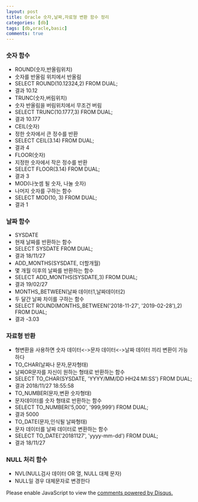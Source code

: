 ```yaml
---
layout: post
title: Oracle 숫자,날짜,자료형 변환 함수 정리
categories: [db]
tags: [db,oracle,basic]
comments: true
---
```

### 숫자 함수
- ROUND(숫자,반올림위치)
- 숫자를 반올림 위치에서 반올림
- SELECT ROUND(10.12324,2) FROM DUAL;
- 결과 10.12
- TRUNC(숫자,버림위치)
- 숫자 반올림을 버림위치에서 무조건 버림
- SELECT TRUNC(10.1777,3) FROM DUAL;
- 결과 10.177
- CEIL(숫자)
- 정한 숫자에서 큰 정수를 반환
- SELECT CEIL(3.14) FROM DUAL;
- 결과 4
- FLOOR(숫자)
- 지정한 숫자에서 작은 정수를 반환
- SELECT FLOOR(3.14) FROM DUAL;
- 결과 3
- MOD(나눗셈 될 숫자, 나눌 숫자)
- 나머지 숫자를 구하는 함수
- SELECT MOD(10, 3) FROM DUAL;
- 결과 1

### 날짜 함수
- SYSDATE
- 현재 날짜를 반환하는 함수
- SELECT SYSDATE FROM DUAL;
- 결과 18/11/27
- ADD_MONTHS(SYSDATE, 더할개월)
- 몇 개월 이후의 날짜를 반환하는 함수
- SELECT ADD_MONTHS(SYSDATE,3) FROM DUAL;
- 결과 19/02/27
- MONTHS_BETWEEN(날짜 데이터1,날짜데이터2)
- 두 달간 날짜 차이를 구하는 함수
- SELECT ROUND(MONTHS_BETWEEN('2018-11-27', '2019-02-28'),2) FROM DUAL;
- 결과 -3.03

### 자료형 반환
- 형변환을 사용하면 숫자 데이터<->문자 데이터<->날짜 데이터 끼리 변환이 가능하다
- TO_CHAR(날짜나 문자,문자형태)
- 날짜OR문자를 자신이 원하는 형태로 반환하는 함수
- SELECT TO_CHAR(SYSDATE, 'YYYY/MM/DD HH24:MI:SS') FROM DUAL;
- 결과 2018/11/27 18:55:58
- TO_NUMBER(문자,변환 숫자형태)
- 문자데이터를 숫자 형태로 반환하는 함수
- SELECT TO_NUMBER('5,000', '999,999') FROM DUAL;
- 결과 5000
- TO_DATE(문자,인식될 날짜형태)
- 문자 데이터를 날짜 데이터로 변환하는 함수
- SELECT TO_DATE('20181127', 'yyyy-mm-dd') FROM DUAL;
- 결과 18/11/27

### NULL 처리 함수
- NVL(NULL검사 데이터 OR 열, NULL 대체 문자)
- NULL일 경우 대체문자로 변경한다

<div id="disqus_thread"></div>
<script>

/**
*  RECOMMENDED CONFIGURATION VARIABLES: EDIT AND UNCOMMENT THE SECTION BELOW TO INSERT DYNAMIC VALUES FROM YOUR PLATFORM OR CMS.
*  LEARN WHY DEFINING THESE VARIABLES IS IMPORTANT: https://disqus.com/admin/universalcode/#configuration-variables*/
/*
var disqus_config = function () {
this.page.url = PAGE_URL;  // Replace PAGE_URL with your page's canonical URL variable
this.page.identifier = PAGE_IDENTIFIER; // Replace PAGE_IDENTIFIER with your page's unique identifier variable
};
*/
(function() { // DON'T EDIT BELOW THIS LINE
var d = document, s = d.createElement('script');
s.src = 'https://parkwonhui.disqus.com/embed.js';
s.setAttribute('data-timestamp', +new Date());
(d.head || d.body).appendChild(s);
})();
</script>
<noscript>Please enable JavaScript to view the <a href="https://disqus.com/?ref_noscript">comments powered by Disqus.</a></noscript>
                            